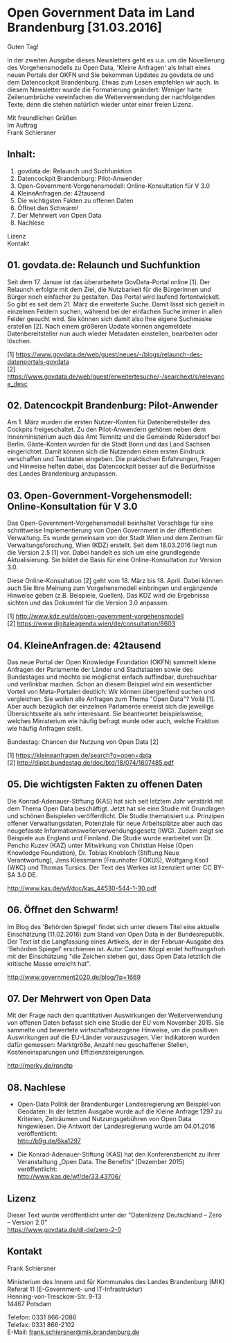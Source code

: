 # Open Government Data im Land Brandenburg [31.03.2016]

Guten Tag!

in der zweiten Ausgabe dieses Newsletters geht es u.a. um die Novellierung des Vorgehensmodells zu Open Data, 'Kleine Anfragen' als Inhalt eines neuen Portals der OKFN und Sie bekommen Updates zu govdata.de und dem Datencockpit Brandenburg. Etwas zum Lesen empfehlen wir auch. In diesem Newsletter wurde die Formatierung geändert: Weniger harte Zeilenumbrüche vereinfachen die Weiterverwendung der nachfolgenden Texte, denn die stehen natürlich wieder unter einer freien Lizenz.

Mit freundlichen Grüßen  
Im Auftrag  
Frank Schiersner


## Inhalt:

01. govdata.de: Relaunch und Suchfunktion
02. Datencockpit Brandenburg: Pilot-Anwender
03. Open-Government-Vorgehensmodell: Online-Konsultation für V 3.0
04. KleineAnfragen.de: 42tausend
05. Die wichtigsten Fakten zu offenen Daten
06. Öffnet den Schwarm!
07. Der Mehrwert von Open Data
08. Nachlese

Lizenz  
Kontakt


## 01. govdata.de: Relaunch und Suchfunktion

Seit dem 17. Januar ist das überarbeitete GovData-Portal online [1]. Der Relaunch erfolgte mit dem Ziel, die Nutzbarkeit für die Bürgerinnen und Bürger noch einfacher zu gestalten. Das Portal wird laufend fortentwickelt. So gibt es seit dem 21. März die erweiterte Suche. Damit lässt sich gezielt in einzelnen Feldern suchen, während bei der einfachen Suche immer in allen Felder gesucht wird. Sie können sich damit also Ihre eigene Suchmaske erstellen [2]. Nach einem größeren Update können angemeldete Datenbereitsteller nun auch wieder Metadaten einstellen, bearbeiten oder löschen.

[1] https://www.govdata.de/web/guest/neues/-/blogs/relaunch-des-datenportals-govdata  
[2] https://www.govdata.de/web/guest/erweitertesuche/-/searchext/s/relevance_desc


## 02. Datencockpit Brandenburg: Pilot-Anwender

Am 1. März wurden die ersten Nutzer-Konten für Datenbereitsteller des Cockpits freigeschaltet. Zu den Pilot-Anwendern gehören neben dem Innenministerium auch das Amt Temnitz und die Gemeinde Rüdersdorf bei Berlin. Gäste-Konten wurden für die Stadt Bonn und das Land Sachsen eingerichtet. Damit können sich die Nutzenden einen ersten Eindruck verschaffen und Testdaten eingeben. Die praktischen Erfahrungen, Fragen und Hinweise helfen dabei, das Datencockpit besser auf die Bedürfnisse des Landes Brandenburg anzupassen.


## 03. Open-Government-Vorgehensmodell: Online-Konsultation für V 3.0

Das Open-Government-Vorgehensmodell beinhaltet Vorschläge für eine schrittweise Implementierung von Open Government in der öffentlichen Verwaltung. Es wurde gemeinsam von der Stadt Wien und dem Zentrum für Verwaltungsforschung, Wien (KDZ) erstellt. Seit dem 18.03.2016 liegt nun die Version 2.5 [1] vor. Dabei handelt es sich um eine grundlegende Aktualisierung. Sie bildet die Basis für eine Online-Konsultation zur Version 3.0.

Diese Online-Konsultation [2] geht vom 18. März bis 18. April. Dabei können auch Sie Ihre Meinung zum Vorgehensmodell einbringen und ergänzende Hinweise geben (z.B. Beispiele, Quellen). Das KDZ wird die Ergebnisse sichten und das Dokument für die Version 3.0 anpassen.
 
[1] http://www.kdz.eu/de/open-government-vorgehensmodell  
[2] https://www.digitaleagenda.wien/de/consultation/8603


## 04. KleineAnfragen.de: 42tausend

Das neue Portal der Open Knowledge Foundation (OKFN) sammelt kleine Anfragen der Parlamente der Länder und Stadtstaaten sowie des Bundestages und möchte sie möglichst einfach auffindbar, durchsuchbar und verlinkbar machen. Schon an diesem Beispiel wird ein wesentlicher Vorteil von Meta-Portalen deutlich: Wir können übergreifend suchen und vergleichen. Sie wollen alle Anfragen zum Thema "Open Data"? Voilá [1]. Aber auch bezüglich der einzelnen Parlamente erweist sich die jeweilige Übersichtsseite als sehr interessant. Sie beantwortet beispielsweise, welches Ministerium wie häufig befragt wurde oder auch, welche Fraktion wie häufig Anfragen stellt.

Bundestag: Chancen der Nutzung von Open Data [2]

[1] https://kleineanfragen.de/search?q=open+data  
[2] http://dipbt.bundestag.de/doc/btd/18/074/1807485.pdf


## 05. Die wichtigsten Fakten zu offenen Daten

Die Konrad-Adenauer-Stiftung (KAS) hat sich seit letztem Jahr verstärkt mit dem Thema Open Data beschäftigt. Jetzt hat sie eine Studie mit Grundlagen und schönen Beispielen veröffentlicht. Die Studie thematisiert u.a. Prinzipen offener Verwaltungsdaten, Potenziale für neue Arbeitsplätze aber auch das neugefasste Informationsweiterverwendungsgesetz (IWG). Zudem zeigt sie Beispiele aus England und Finnland. Die Studie wurde erarbeitet von Dr. Pencho Kuzev (KAZ) unter Mitwirkung von  Christian Heise (Open Knowledge Foundation), Dr. Tobias Knobloch (Stiftung Neue Verantwortung), Jens Klessmann (Fraunhofer FOKUS), Wolfgang Ksoll (WKC) und Thomas Tursics. Der Text des Werkes ist lizenziert unter CC BY-SA 3.0 DE.

http://www.kas.de/wf/doc/kas_44530-544-1-30.pdf


## 06. Öffnet den Schwarm!

Im Blog des 'Behörden Spiegel' findet sich unter diesem Titel eine aktuelle Einschätzung (11.02.2016) zum Stand von Open Data in der Bundesrepublik. Der Text ist die Langfassung eines Artikels, der in der Februar-Ausgabe des 'Behörden Spiegel' erschienen ist. Autor Carsten Köppl endet hoffnungsfroh mit der Einschätzung "die Zeichen stehen gut, dass Open Data letztlich die kritische Masse erreicht hat".

http://www.government2020.de/blog/?p=1669 


## 07. Der Mehrwert von Open Data

Mit der Frage nach den quantitativen Auswirkungen der Weiterverwendung von offenen Daten befasst sich eine Studie der EU vom November 2015. Sie sammelte und bewertete wirtschaftsbezogene Hinweise, um die positiven Auswirkungen auf die EU-Länder vorauszusagen. Vier Indikatoren wurden dafür gemessen: Marktgröße, Anzahl neu geschaffener Stellen, Kosteneinsparungen und Effizienzsteigerungen.

http://merky.de/rpndtp


## 08. Nachlese

* Open-Data Politik der Brandenburger Landesregierung am Beispiel von Geodaten: In der letzten Ausgabe wurde auf die Kleine Anfrage 1297 zu Kriterien, Zeiträumen und Nutzungsgebühren von Open Data hingewiesen. Die Antwort der Landesregierung wurde am 04.01.2016 veröffentlicht:  
http://b9g.de/6ka1297

* Die Konrad-Adenauer-Stiftung (KAS) hat den Konferenzbericht zu ihrer Veranstaltung „Open Data. The Benefits“ (Dezember 2015) veröffentlicht:  
http://www.kas.de/wf/de/33.43706/


## Lizenz

Dieser Text wurde veröffentlicht unter der "Datenlizenz Deutschland – Zero – Version 2.0"  
https://www.govdata.de/dl-de/zero-2-0


## Kontakt

Frank Schiersner

Ministerium des Innern und für Kommunales des Landes Brandenburg (MIK)  
Referat 11 (E-Government- und IT-Infrastruktur)  
Henning-von-Tresckow-Str. 9-13  
14467 Potsdam

Telefon: 0331 866-2086  
Telefax: 0331 866-2102  
E-Mail:  frank.schiersner@mik.brandenburg.de
